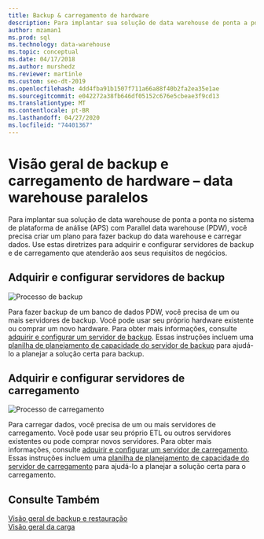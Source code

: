 ```yaml
---
title: Backup & carregamento de hardware
description: Para implantar sua solução de data warehouse de ponta a ponta no sistema de plataforma de análise (APS) com Parallel data warehouse (PDW), você precisa criar um plano para fazer backup do data warehouse e carregar dados. Use estas diretrizes para adquirir e configurar servidores de backup e de carregamento que atenderão aos seus requisitos de negócios.
author: mzaman1
ms.prod: sql
ms.technology: data-warehouse
ms.topic: conceptual
ms.date: 04/17/2018
ms.author: murshedz
ms.reviewer: martinle
ms.custom: seo-dt-2019
ms.openlocfilehash: 4dd4fba91b1507f711a66a88f40b2fa2ea35e1ae
ms.sourcegitcommit: e042272a38fb646df05152c676e5cbeae3f9cd13
ms.translationtype: MT
ms.contentlocale: pt-BR
ms.lasthandoff: 04/27/2020
ms.locfileid: "74401367"
---
```

# <a name="backup-and-loading-hardware-overview---parallel-data-warehouse"></a>Visão geral de backup e carregamento de hardware – data warehouse paralelos
Para implantar sua solução de data warehouse de ponta a ponta no sistema de plataforma de análise (APS) com Parallel data warehouse (PDW), você precisa criar um plano para fazer backup do data warehouse e carregar dados. Use estas diretrizes para adquirir e configurar servidores de backup e de carregamento que atenderão aos seus requisitos de negócios.  
  
## <a name="acquire-and-configure-backup-servers"></a>Adquirir e configurar servidores de backup  
![Processo de backup](media/backup-process.png "Processo de backup")  
  
Para fazer backup de um banco de dados PDW, você precisa de um ou mais servidores de backup. Você pode usar seu próprio hardware existente ou comprar um novo hardware. Para obter mais informações, consulte [adquirir e configurar um servidor de backup](acquire-and-configure-backup-server.md). Essas instruções incluem uma [planilha de planejamento de capacidade do servidor de backup](backup-capacity-planning-worksheet.md) para ajudá-lo a planejar a solução certa para backup.  
  
## <a name="acquire-and-configure-loading-servers"></a>Adquirir e configurar servidores de carregamento  
![Processo de carregamento](media/loading-process.png "Processo de carregamento")  
  
Para carregar dados, você precisa de um ou mais servidores de carregamento. Você pode usar seu próprio ETL ou outros servidores existentes ou pode comprar novos servidores. Para obter mais informações, consulte [adquirir e configurar um servidor de carregamento](acquire-and-configure-loading-server.md). Essas instruções incluem uma [planilha de planejamento de capacidade do servidor de carregamento](loading-server-capacity-planning-worksheet.md) para ajudá-lo a planejar a solução certa para o carregamento.  
  
## <a name="see-also"></a>Consulte Também  
[Visão geral de backup e restauração](backup-and-restore-overview.md)  
[Visão geral da carga](load-overview.md)  
  
